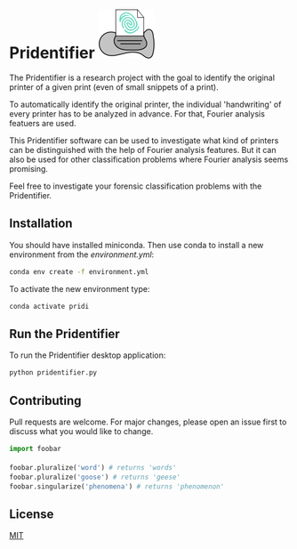 # Pridentifier  ![Pridentifier Logo](design/pridi.jpg)

The Pridentifier is a research project with the goal to identify the original printer of a given print (even of small snippets of a print).

To automatically identify the original printer, the individual 'handwriting' of every printer has to be analyzed in advance. For that, Fourier analysis featuers are used.

This Pridentifier software can be used to investigate what kind of printers can be distinguished with the help of Fourier analysis features. But it can also be used for other classification problems where Fourier analysis seems promising. 

Feel free to investigate your forensic classification problems with the Pridentifier.


## Installation

You should have installed miniconda. Then use conda to install a new environment from the *environment.yml*:

```bash
conda env create -f environment.yml
```

To activate the new environment type:

```bash
conda activate pridi
```


## Run the Pridentifier 

To run the Pridentifier desktop application:

```bash
python pridentifier.py
```


## Contributing
Pull requests are welcome. For major changes, please open an issue first to discuss what you would like to change.



```python
import foobar

foobar.pluralize('word') # returns 'words'
foobar.pluralize('goose') # returns 'geese'
foobar.singularize('phenomena') # returns 'phenomenon'
```


## License
[MIT](https://choosealicense.com/licenses/mit/)